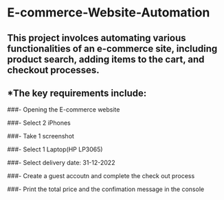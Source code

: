 # E-commerce-Website-Automation

## This project involces automating various functionalities of an e-commerce site, including product search, adding items to the cart, and checkout processes. 

## *The key requirements include:

###- Opening the E-commerce website

###- Select 2 iPhones

###- Take 1 screenshot

###- Select 1 Laptop(HP LP3065)

###- Select delivery date: 31-12-2022

###- Create a guest accoutn and complete the check out process

###- Print the total price and the confimation message in the console


